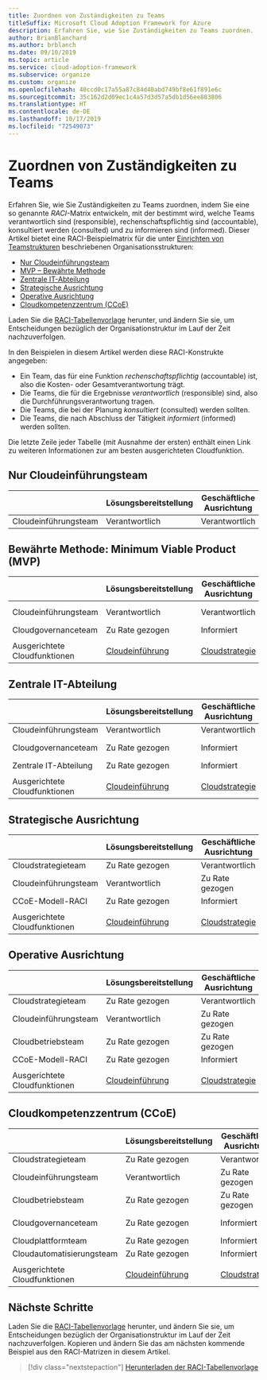 ```yaml
---
title: Zuordnen von Zuständigkeiten zu Teams
titleSuffix: Microsoft Cloud Adoption Framework for Azure
description: Erfahren Sie, wie Sie Zuständigkeiten zu Teams zuordnen.
author: BrianBlanchard
ms.author: brblanch
ms.date: 09/10/2019
ms.topic: article
ms.service: cloud-adoption-framework
ms.subservice: organize
ms.custom: organize
ms.openlocfilehash: 40ccd0c17a55a87c84d40abd749bf8e61f891e6c
ms.sourcegitcommit: 35c162d2d09ec1c4a57d3d57a5db1d56ee883806
ms.translationtype: HT
ms.contentlocale: de-DE
ms.lasthandoff: 10/17/2019
ms.locfileid: "72549073"
---
```

# <a name="align-responsibilities-across-teams"></a>Zuordnen von Zuständigkeiten zu Teams

Erfahren Sie, wie Sie Zuständigkeiten zu Teams zuordnen, indem Sie eine so genannte *RACI*-Matrix entwickeln, mit der bestimmt wird, welche Teams verantwortlich sind (responsible), rechenschaftspflichtig sind (accountable), konsultiert werden (consulted) und zu informieren sind (informed). Dieser Artikel bietet eine RACI-Beispielmatrix für die unter [Einrichten von Teamstrukturen](./organization-structures.md) beschriebenen Organisationsstrukturen:

- [Nur Cloudeinführungsteam](#cloud-adoption-team-only)
- [MVP – Bewährte Methode](#best-practice-minimum-viable-product-mvp)
- [Zentrale IT-Abteilung](#central-it)
- [Strategische Ausrichtung](#strategic-alignment)
- [Operative Ausrichtung](#operational-alignment)
- [Cloudkompetenzzentrum (CCoE)](#cloud-center-of-excellence-ccoe)

Laden Sie die [RACI-Tabellenvorlage](https://archcenter.blob.core.windows.net/cdn/fusion/management/raci-template.xlsx) herunter, und ändern Sie sie, um Entscheidungen bezüglich der Organisationstruktur im Lauf der Zeit nachzuverfolgen.

In den Beispielen in diesem Artikel werden diese RACI-Konstrukte angegeben:

- Ein Team, das für eine Funktion *rechenschaftspflichtig* (accountable) ist, also die Kosten- oder Gesamtverantwortung trägt.
- Die Teams, die für die Ergebnisse *verantwortlich* (responsible) sind, also die Durchführungsverantwortung tragen.
- Die Teams, die bei der Planung *konsultiert* (consulted) werden sollten.
- Die Teams, die nach Abschluss der Tätigkeit *informiert* (informed) werden sollten.

Die letzte Zeile jeder Tabelle (mit Ausnahme der ersten) enthält einen Link zu weiteren Informationen zur am besten ausgerichteten Cloudfunktion.

## <a name="cloud-adoption-team-only"></a>Nur Cloudeinführungsteam

|  |Lösungsbereitstellung  |Geschäftliche Ausrichtung  |Change Management  |Lösungsvorgänge  |Governance |Plattformreife  |Plattformbetrieb  |Plattformautomatisierung  |
|---------|---------|---------|---------|---------|---------|---------|---------|---------|
|Cloudeinführungsteam |Verantwortlich|Verantwortlich|Verantwortlich|Verantwortlich|Verantwortlich|Verantwortlich|Verantwortlich|Verantwortlich|

## <a name="best-practice-minimum-viable-product-mvp"></a>Bewährte Methode: Minimum Viable Product (MVP)

|  |Lösungsbereitstellung  |Geschäftliche Ausrichtung  |Change Management  |Lösungsvorgänge  |Governance |Plattformreife  |Plattformbetrieb  |Plattformautomatisierung  |
|---------|---------|---------|---------|---------|---------|---------|---------|---------|
|Cloudeinführungsteam|Verantwortlich|Verantwortlich|Verantwortlich|Verantwortlich|Zu Rate gezogen|Zu Rate gezogen|Zu Rate gezogen|Informiert|
|Cloudgovernanceteam|Zu Rate gezogen|Informiert|Informiert|Informiert|Verantwortlich|Verantwortlich|Verantwortlich|Verantwortlich|
||||||||||
|Ausgerichtete Cloudfunktionen|[Cloudeinführung](./cloud-adoption.md)|[Cloudstrategie](./cloud-strategy.md)|[Cloudstrategie](./cloud-strategy.md)|[Cloudbetrieb](./cloud-operations.md)|[CCoE](./cloud-center-of-excellence.md)-[Cloudgovernance](./cloud-governance.md)|[CCoE](./cloud-center-of-excellence.md)-[Cloudplattform](./cloud-platform.md)|[CCoE](./cloud-center-of-excellence.md)-[Cloudplattform](./cloud-platform.md)|[CCoE](./cloud-center-of-excellence.md)-[Cloudautomatisierung](./cloud-automation.md)|

## <a name="central-it"></a>Zentrale IT-Abteilung

| |Lösungsbereitstellung  |Geschäftliche Ausrichtung  |Change Management  |Lösungsvorgänge  |Governance |Plattformreife  |Plattformbetrieb  |Plattformautomatisierung  |
|---------|---------|---------|---------|---------|---------|---------|---------|---------|
|Cloudeinführungsteam  |Verantwortlich|Verantwortlich|Zuständig    |Zuständig|Informiert   |Informiert   |Informiert   |Informiert   |
|Cloudgovernanceteam|Zu Rate gezogen  |Informiert   |Informiert   |Informiert   |Verantwortlich|Zu Rate gezogen  |Zuständig|Informiert   |
|Zentrale IT-Abteilung           |Zu Rate gezogen  |Informiert   |Verantwortlich   |Verantwortlich   |Zuständig  |Verantwortlich|Verantwortlich|Verantwortlich|
||||||||||
|Ausgerichtete Cloudfunktionen|[Cloudeinführung](./cloud-adoption.md)|[Cloudstrategie](./cloud-strategy.md)|[Cloudstrategie](./cloud-strategy.md)|[Cloudbetrieb](./cloud-operations.md)|[Cloud Governance](./cloud-governance.md)|[Zentrale IT-Abteilung](./central-it.md)|[Zentrale IT-Abteilung](./central-it.md)|[Zentrale IT-Abteilung](./central-it.md)|

## <a name="strategic-alignment"></a>Strategische Ausrichtung

|  |Lösungsbereitstellung  |Geschäftliche Ausrichtung  |Change Management  |Lösungsvorgänge  |Governance |Plattformreife  |Plattformbetrieb  |Plattformautomatisierung  |
|---------|---------|---------|---------|---------|---------|---------|---------|---------|
|Cloudstrategieteam  |Zu Rate gezogen  |Verantwortlich|Verantwortlich|Zu Rate gezogen  |Zu Rate gezogen  |Informiert   |Informiert   |Informiert   |
|Cloudeinführungsteam  |Verantwortlich|Zu Rate gezogen  |Zuständig|Verantwortlich|Informiert   |Informiert   |Informiert   |Informiert   |
|CCoE-Modell-RACI      |Zu Rate gezogen  |Informiert   |Informiert   |Informiert   |Verantwortlich|Verantwortlich|Verantwortlich|Verantwortlich|
||||||||||
|Ausgerichtete Cloudfunktionen|[Cloudeinführung](./cloud-adoption.md)|[Cloudstrategie](./cloud-strategy.md)|[Cloudstrategie](./cloud-strategy.md)|[Cloudbetrieb](./cloud-operations.md)|[CCoE](./cloud-center-of-excellence.md)-[Cloudgovernance](./cloud-governance.md)|[CCoE](./cloud-center-of-excellence.md)-[Cloudplattform](./cloud-platform.md)|[CCoE](./cloud-center-of-excellence.md)-[Cloudplattform](./cloud-platform.md)|[CCoE](./cloud-center-of-excellence.md)-[Cloudautomatisierung](./cloud-automation.md)|

## <a name="operational-alignment"></a>Operative Ausrichtung

|  |Lösungsbereitstellung  |Geschäftliche Ausrichtung  |Change Management  |Lösungsvorgänge  |Governance |Plattformreife  |Plattformbetrieb  |Plattformautomatisierung  |
|---------|---------|---------|---------|---------|---------|---------|---------|---------|
|Cloudstrategieteam  |Zu Rate gezogen  |Verantwortlich|Verantwortlich|Zu Rate gezogen  |Zu Rate gezogen  |Informiert   |Informiert   |Informiert   |
|Cloudeinführungsteam  |Verantwortlich|Zu Rate gezogen  |Zuständig|Zu Rate gezogen  |Informiert   |Informiert   |Informiert   |Informiert   |
|Cloudbetriebsteam|Zu Rate gezogen  |Zu Rate gezogen  |Zuständig|Verantwortlich|Zu Rate gezogen  |Informiert   |Verantwortlich|Zu Rate gezogen  |
|CCoE-Modell-RACI      |Zu Rate gezogen  |Informiert   |Informiert   |Informiert   |Verantwortlich|Verantwortlich|Zuständig|Verantwortlich|
||||||||||
|Ausgerichtete Cloudfunktionen|[Cloudeinführung](./cloud-adoption.md)|[Cloudstrategie](./cloud-strategy.md)|[Cloudstrategie](./cloud-strategy.md)|[Cloudbetrieb](./cloud-operations.md)|[CCoE](./cloud-center-of-excellence.md)-[Cloudgovernance](./cloud-governance.md)|[CCoE](./cloud-center-of-excellence.md)-[Cloudplattform](./cloud-platform.md)|[CCoE](./cloud-center-of-excellence.md)-[Cloudplattform](./cloud-platform.md)|[CCoE](./cloud-center-of-excellence.md)-[Cloudautomatisierung](./cloud-automation.md)|

## <a name="cloud-center-of-excellence-ccoe"></a>Cloudkompetenzzentrum (CCoE)

|  |Lösungsbereitstellung  |Geschäftliche Ausrichtung  |Change Management  |Lösungsvorgänge  |Governance |Plattformreife  |Plattformbetrieb  |Plattformautomatisierung  |
|---------|---------|---------|---------|---------|---------|---------|---------|---------|
|Cloudstrategieteam  |Zu Rate gezogen  |Verantwortlich|Verantwortlich|Zu Rate gezogen  |Zu Rate gezogen  |Informiert   |Informiert   |Informiert   |
|Cloudeinführungsteam  |Verantwortlich|Zu Rate gezogen  |Zuständig|Zu Rate gezogen  |Informiert   |Informiert   |Informiert   |Informiert   |
|Cloudbetriebsteam|Zu Rate gezogen  |Zu Rate gezogen  |Zuständig|Verantwortlich|Zu Rate gezogen  |Informiert   |Verantwortlich|Zu Rate gezogen  |
|Cloudgovernanceteam|Zu Rate gezogen  |Informiert   |Informiert   |Zu Rate gezogen  |Verantwortlich|Zu Rate gezogen  |Zuständig|Informiert   |
|Cloudplattformteam  |Zu Rate gezogen  |Informiert   |Informiert   |Zu Rate gezogen  |Zu Rate gezogen  |Verantwortlich|Zuständig|Zuständig|
|Cloudautomatisierungsteam|Zu Rate gezogen  |Informiert   |Informiert   |Informiert   |Zu Rate gezogen  |Zuständig|Zuständig|Verantwortlich|
||||||||||
|Ausgerichtete Cloudfunktionen|[Cloudeinführung](./cloud-adoption.md)|[Cloudstrategie](./cloud-strategy.md)|[Cloudstrategie](./cloud-strategy.md)|[Cloudbetrieb](./cloud-operations.md)|[CCoE](./cloud-center-of-excellence.md)-[Cloudgovernance](./cloud-governance.md)|[CCoE](./cloud-center-of-excellence.md)-[Cloudplattform](./cloud-platform.md)|[CCoE](./cloud-center-of-excellence.md)-[Cloudplattform](./cloud-platform.md)|[CCoE](./cloud-center-of-excellence.md)-[Cloudautomatisierung](./cloud-automation.md)|

## <a name="next-steps"></a>Nächste Schritte

Laden Sie die [RACI-Tabellenvorlage](https://archcenter.blob.core.windows.net/cdn/fusion/management/raci-template.xlsx) herunter, und ändern Sie sie, um Entscheidungen bezüglich der Organisationstruktur im Lauf der Zeit nachzuverfolgen. Kopieren und ändern Sie das am nächsten kommende Beispiel aus den RACI-Matrizen in diesem Artikel.

> [!div class="nextstepaction"]
> [Herunterladen der RACI-Tabellenvorlage](https://archcenter.blob.core.windows.net/cdn/fusion/management/raci-template.xlsx)
